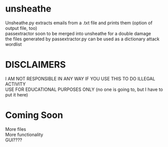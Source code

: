 # unsheathe
Unsheathe.py extracts emails from a .txt file and prints them (option of output file, too)  
passextractor soon to be merged into unsheathe for a double damage  
the files generated by passextractor.py can be used as a dictionary attack wordlist  

# DISCLAIMERS
I AM NOT RESPONSIBLE IN ANY WAY IF YOU USE THIS TO DO ILLEGAL ACTIVITY  
USE FOR EDUCATIONAL PURPOSES ONLY (no one is going to, but I have to put it here)  
  
  
# Coming Soon
More files  
More functionality  
GUI????  
